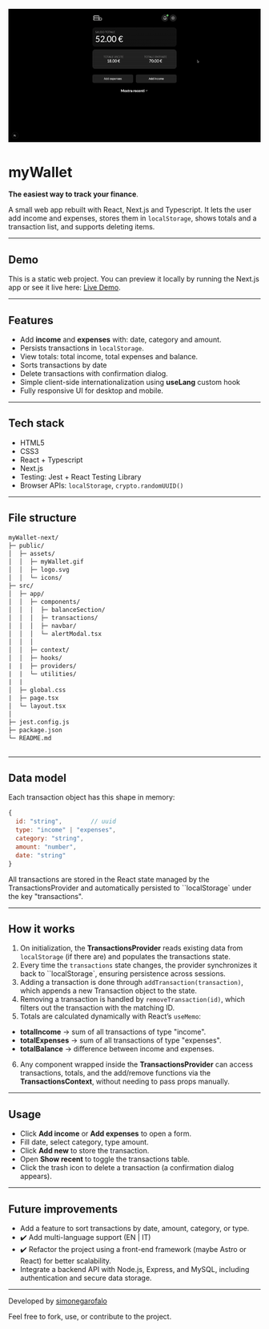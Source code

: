 ![myWallet](./assets/myWallet.gif)

# myWallet

**The easiest way to track your finance**.

A small web app rebuilt with React, Next.js and Typescript. It lets the user add income and expenses, stores them in `localStorage`, shows totals and a transaction list, and supports deleting items.

---

## Demo

This is a static web project. You can preview it locally by running the Next.js app or see it live here: [Live Demo](https://app-mywallet.netlify.app/).

---

## Features

- Add **income** and **expenses** with: date, category and amount.
- Persists transactions in `localStorage`.
- View totals: total income, total expenses and balance.
- Sorts transactions by date
- Delete transactions with confirmation dialog.
- Simple client-side internationalization using **useLang** custom hook
- Fully responsive UI for desktop and mobile.

---

## Tech stack

- HTML5
- CSS3
- React + Typescript
- Next.js
- Testing: Jest + React Testing Library
- Browser APIs: `localStorage`, `crypto.randomUUID()`

---

## File structure

```
myWallet-next/
├─ public/
│  ├─ assets/
│  │  ├─ myWallet.gif
│  │  ├─ logo.svg
│  │  └─ icons/
├─ src/
│  ├─ app/
│  │  ├─ components/
│  │  │  ├─ balanceSection/
│  │  │  ├─ transactions/
│  │  │  ├─ navbar/
│  │  │  └─ alertModal.tsx
│  │  │
│  │  ├─ context/
│  │  ├─ hooks/
|  |  ├─ providers/
|  |  └─ utilities/
|  |
│  ├─ global.css
|  ├─ page.tsx
│  └─ layout.tsx
│
├─ jest.config.js
├─ package.json
└─ README.md


```

---

## Data model

Each transaction object has this shape in memory:

```js
{
  id: "string",        // uuid
  type: "income" | "expenses",
  category: "string",
  amount: "number",
  date: "string"
}
```

All transactions are stored in the React state managed by the TransactionsProvider and automatically persisted to ``localStorage` under the key "transactions".

---

## How it works

1. On initialization, the **TransactionsProvider** reads existing data from `localStorage` (if there are) and populates the transactions state.
2. Every time the `transactions` state changes, the provider synchronizes it back to ``localStorage`, ensuring persistence across sessions.
3. Adding a transaction is done through `addTransaction(transaction)`, which appends a new Transaction object to the state.
4. Removing a transaction is handled by `removeTransaction(id)`, which filters out the transaction with the matching ID.
5. Totals are calculated dynamically with React’s `useMemo`:

- **totalIncome** → sum of all transactions of type "income".
- **totalExpenses** → sum of all transactions of type "expenses".
- **totalBalance** → difference between income and expenses.

6. Any component wrapped inside the **TransactionsProvider** can access transactions, totals, and the add/remove functions via the **TransactionsContext**, without needing to pass props manually.

---

## Usage

- Click **Add income** or **Add expenses** to open a form.
- Fill date, select category, type amount.
- Click **Add new** to store the transaction.
- Open **Show recent** to toggle the transactions table.
- Click the trash icon to delete a transaction (a confirmation dialog appears).

---

## Future improvements

- Add a feature to sort transactions by date, amount, category, or type.
- ✔️ Add multi-language support (EN | IT)
- ✔️ Refactor the project using a front-end framework (maybe Astro or React) for better scalability.
- Integrate a backend API with Node.js, Express, and MySQL, including authentication and secure data storage.

---

Developed by <a href="https://github.com/simonegarofalo">simonegarofalo</a>

Feel free to fork, use, or contribute to the project.

